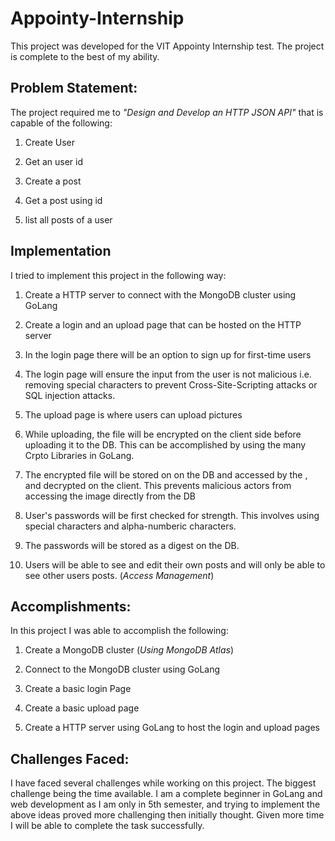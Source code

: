 # Appointy-Internship

This project was developed for the VIT Appointy Internship test. The project is complete to the best of my ability. 

## Problem Statement:

The project required me to *"Design and Develop an HTTP JSON API"* that is capable of the following:

1. Create User

2. Get an user id

3. Create a post

4. Get a post using id

5. list all posts of a user

## Implementation

I tried to implement this project in the following way:

1. Create a HTTP server to connect with the MongoDB cluster using GoLang

2. Create a login and an upload page that can be hosted on the HTTP server

3. In the login page there will be an option to sign up for first-time users

4. The login page will ensure the input from the user is not malicious i.e. removing special characters to prevent Cross-Site-Scripting attacks or SQL injection attacks.

5. The upload page is where users can upload pictures

5. While uploading, the file will be encrypted on the client side before uploading it to the DB. This can be accomplished by using the many Crpto Libraries in GoLang. 

6. The encrypted file will be stored on on the DB and accessed by the , and decrypted on the client. This prevents malicious actors from accessing the image directly from the DB

7.  User's passwords will be first checked for strength. This involves using special characters and alpha-numberic characters.

8. The passwords will be stored as a digest on the DB. 

9. Users will be able to see and edit their own posts and will only be able to see other users posts. (*Access Management*)
 
## Accomplishments:

In this project I was able to accomplish the following:

1. Create a MongoDB cluster (*Using MongoDB Atlas*)

2. Connect to the MongoDB cluster using GoLang

3. Create a basic login Page 

4. Create a basic upload page

5. Create a HTTP server using GoLang to host the login and upload pages

## Challenges Faced:

I have faced several challenges while working on this project. The biggest challenge being the time available. I am a complete beginner in GoLang and web development as I am only in 5th semester, and trying to implement the above ideas proved more challenging then initially thought. Given more time I will be able to complete the task successfully.
